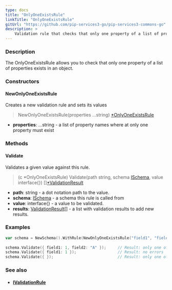 ```yaml
---
type: docs
title: "OnlyOneExistsRule"
linkTitle: "OnlyOneExistsRule"
gitUrl: "https://github.com/pip-services3-go/pip-services3-commons-go"
description: >
    Validation rule that checks that only one property of a list of properties exists in an object.
---
```


### Description

The OnlyOneExistsRule allows you to check that only one property of a list of properties exists in an object.

### Constructors

#### NewOnlyOneExistsRule
Creates a new validation rule and sets its values

> NewOnlyOneExistsRule(properties ...string) [*OnlyOneExistsRule]()

- **properties**: ...string - a list of property names where at only one property must exist

### Methods

#### Validate
Validates a given value against this rule.

> (c *OnlyOneExistsRule) Validate(path string, schema [ISchema](../ischema), value interface{}) [][*ValidationResult](../validation_result)

- **path**: string - a dot notation path to the value.
- **schema**: [ISchema](../ischema) - a schema this rule is called from
- **value**: interface{} - a value to be validated.
- **results**: [ValidationResult](../validation_result)[] - a list with validation results to add new results.


### Examples

```go
var schema = NewSchema().WithRule(NewOnlyOneExistsRule("field1", "field2"));
 
schema.Validate({ field1: 1, field2: "A" });     // Result: only one of properties field1, field2 must exist
schema.Validate({ field1: 1 });                  // Result: no errors
schema.Validate({ });                            // Result: only one of properties field1, field2 must exist

```

### See also
- #### [IValidationRule](../ivalidation_rule)
